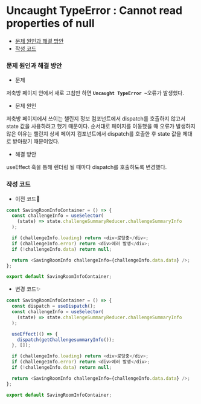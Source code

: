 # Uncaught TypeError : Cannot read properties of null

* [문제 원인과 해결 방안](#문제-원인과-해결-방안)
* [작성 코드](#작성-코드)

### 문제 원인과 해결 방안

* 문제

저축방 페이지 안에서 새로 고침만 하면 <b>`Uncaught TypeError ~`</b>오류가 발생했다.

* 문제 원인

저축방 페이지에서 쓰이는 챌린지 정보 컴포넌트에서 dispatch를 호출하지 않고서 state 값을 사용하려고 했기 때문이다.
순서대로 페이지를 이동했을 때 오류가 발생하지 않은 이유는 챌린지 상세 페이지 컴포넌트에서 dispatch를 호출한 후 state 값을 제대로 받아왔기 때문이었다.

* 해결 방안

useEffect 훅을 통해 렌더링 될 때마다 dispatch를 호출하도록 변경했다.

### 작성 코드

* 이전 코드💩

```javascript
const SavingRoomInfoContainer = () => {
  const challengeInfo = useSelector(
    (state) => state.challengeSummaryReducer.challengeSummaryInfo
  );

  if (challengeInfo.loading) return <div>로딩중</div>;
  if (challengeInfo.error) return <div>에러 발생</div>;
  if (!challengeInfo.data) return null;

  return <SavingRoomInfo challengeInfo={challengeInfo.data.data} />;
};

export default SavingRoomInfoContainer;
```

* 변경 코드✨

```javascript
const SavingRoomInfoContainer = () => {
  const dispatch = useDispatch();
  const challengeInfo = useSelector(
    (state) => state.challengeSummaryReducer.challengeSummaryInfo
  );

  useEffect(() => {
    dispatch(getChallengesummaryInfo());
  }, []);

  if (challengeInfo.loading) return <div>로딩중</div>;
  if (challengeInfo.error) return <div>에러 발생</div>;
  if (!challengeInfo.data) return null;

  return <SavingRoomInfo challengeInfo={challengeInfo.data.data} />;
};

export default SavingRoomInfoContainer;
```
